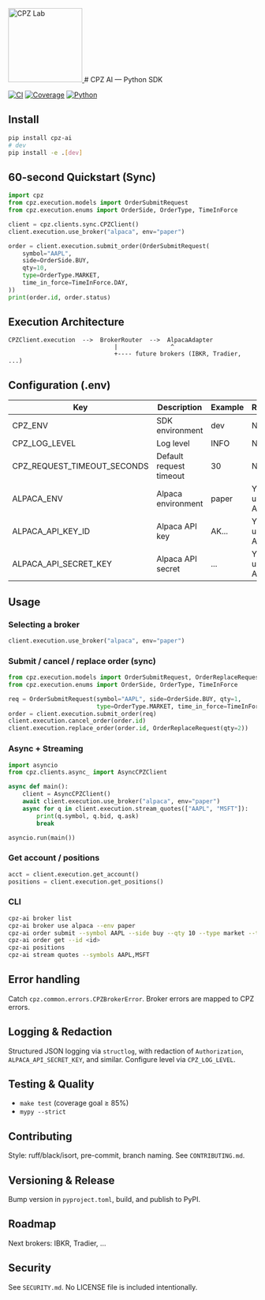 <a href="https://www.cpz-lab.com/">
  <img src="https://drive.google.com/uc?id=1JY-PoPj9GHmpq3bZLC7WyJLbGuT1L3hN" alt="CPZ Lab" width="150">
</a>
# CPZ AI — Python SDK

[![CI](https://github.com/CPZ-Lab/cpz-py/actions/workflows/ci.yml/badge.svg)](https://github.com/CPZ-Lab/cpz-py/actions)
[![Coverage](https://img.shields.io/badge/coverage-85%25%2B-brightgreen.svg)](https://github.com/CPZ-Lab/cpz-py)
[![Python](https://img.shields.io/badge/python-3.9%20|%203.10%20|%203.11%20|%203.12-blue.svg)](https://www.python.org/)

## Install

```bash
pip install cpz-ai
# dev
pip install -e .[dev]
```

## 60-second Quickstart (Sync)

```python
import cpz
from cpz.execution.models import OrderSubmitRequest
from cpz.execution.enums import OrderSide, OrderType, TimeInForce

client = cpz.clients.sync.CPZClient()
client.execution.use_broker("alpaca", env="paper")

order = client.execution.submit_order(OrderSubmitRequest(
    symbol="AAPL",
    side=OrderSide.BUY,
    qty=10,
    type=OrderType.MARKET,
    time_in_force=TimeInForce.DAY,
))
print(order.id, order.status)
```

## Execution Architecture

```
CPZClient.execution  -->  BrokerRouter  -->  AlpacaAdapter
                              |               ^
                              +---- future brokers (IBKR, Tradier, ...)
```

## Configuration (.env)

| Key | Description | Example | Required |
| --- | --- | --- | --- |
| CPZ_ENV | SDK environment | dev | No |
| CPZ_LOG_LEVEL | Log level | INFO | No |
| CPZ_REQUEST_TIMEOUT_SECONDS | Default request timeout | 30 | No |
| ALPACA_ENV | Alpaca environment | paper | Yes (if using Alpaca) |
| ALPACA_API_KEY_ID | Alpaca API key | AK... | Yes (if using Alpaca) |
| ALPACA_API_SECRET_KEY | Alpaca API secret | ... | Yes (if using Alpaca) |

## Usage

### Selecting a broker
```python
client.execution.use_broker("alpaca", env="paper")
```

### Submit / cancel / replace order (sync)
```python
from cpz.execution.models import OrderSubmitRequest, OrderReplaceRequest
from cpz.execution.enums import OrderSide, OrderType, TimeInForce

req = OrderSubmitRequest(symbol="AAPL", side=OrderSide.BUY, qty=1,
                         type=OrderType.MARKET, time_in_force=TimeInForce.DAY)
order = client.execution.submit_order(req)
client.execution.cancel_order(order.id)
client.execution.replace_order(order.id, OrderReplaceRequest(qty=2))
```

### Async + Streaming
```python
import asyncio
from cpz.clients.async_ import AsyncCPZClient

async def main():
    client = AsyncCPZClient()
    await client.execution.use_broker("alpaca", env="paper")
    async for q in client.execution.stream_quotes(["AAPL", "MSFT"]):
        print(q.symbol, q.bid, q.ask)
        break

asyncio.run(main())
```

### Get account / positions
```python
acct = client.execution.get_account()
positions = client.execution.get_positions()
```

### CLI
```bash
cpz-ai broker list
cpz-ai broker use alpaca --env paper
cpz-ai order submit --symbol AAPL --side buy --qty 10 --type market --tif day
cpz-ai order get --id <id>
cpz-ai positions
cpz-ai stream quotes --symbols AAPL,MSFT
```

## Error handling

Catch `cpz.common.errors.CPZBrokerError`. Broker errors are mapped to CPZ errors.

## Logging & Redaction

Structured JSON logging via `structlog`, with redaction of `Authorization`, `ALPACA_API_SECRET_KEY`, and similar.
Configure level via `CPZ_LOG_LEVEL`.

## Testing & Quality

- `make test` (coverage goal ≥ 85%)
- `mypy --strict`

## Contributing

Style: ruff/black/isort, pre-commit, branch naming. See `CONTRIBUTING.md`.

## Versioning & Release

Bump version in `pyproject.toml`, build, and publish to PyPI.

## Roadmap

Next brokers: IBKR, Tradier, …

## Security

See `SECURITY.md`. No LICENSE file is included intentionally.
